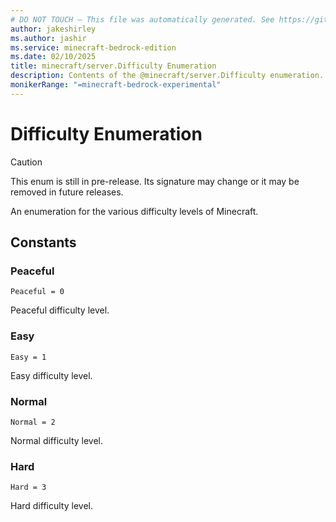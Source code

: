 ```yaml
---
# DO NOT TOUCH — This file was automatically generated. See https://github.com/mojang/minecraftapidocsgenerator to modify descriptions, examples, etc.
author: jakeshirley
ms.author: jashir
ms.service: minecraft-bedrock-edition
ms.date: 02/10/2025
title: minecraft/server.Difficulty Enumeration
description: Contents of the @minecraft/server.Difficulty enumeration.
monikerRange: "=minecraft-bedrock-experimental"
---
```

# Difficulty Enumeration

> [!CAUTION]
> This enum is still in pre-release.  Its signature may change or it may be removed in future releases.

An enumeration for the various difficulty levels of Minecraft.

## Constants
### **Peaceful**
`Peaceful = 0`

Peaceful difficulty level.
### **Easy**
`Easy = 1`

Easy difficulty level.
### **Normal**
`Normal = 2`

Normal difficulty level.
### **Hard**
`Hard = 3`

Hard difficulty level.
